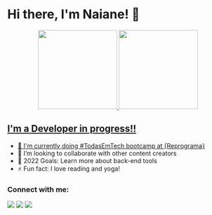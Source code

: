 # Hi there, I'm Naiane! 👋 
<div align="center">
  <a href="https://github.com/naiannegri">
  <img height="180em" src="https://github-readme-stats.vercel.app/api?username=naiannegri&show_icons=true&theme=dracula&include_all_commits=true&count_private=true"/>
  <img height="180em" src="https://github-readme-stats.vercel.app/api/top-langs/?username=naiannegri&layout=compact&langs_count=7&theme=dracula"/>
</div>

## I'm a Developer in progress!!

- 🌱 I'm currently doing #TodasEmTech bootcamp at <a href="https://reprograma.com.br/">{Reprograma}</a>
- 👯 I’m looking to collaborate with other content creators
- 🥅 2022 Goals: Learn more about back-end tools
- ⚡ Fun fact: I love reading and yoga! 

### Connect with me:


 
<div> 

  <a href="https://instagram.com/nainegri" target="_blank"><img src="https://img.shields.io/badge/-Instagram-%23E4405F?style=for-the-badge&logo=instagram&logoColor=white" target="_blank"></a>
  <a href = "mailto:naiannegri@gmail.com"><img src="https://img.shields.io/badge/-Gmail-%23333?style=for-the-badge&logo=gmail&logoColor=white" target="_blank"></a>
  <a href="https://www.linkedin.com/in/naiane-negri" target="_blank"><img src="https://img.shields.io/badge/-LinkedIn-%230077B5?style=for-the-badge&logo=linkedin&logoColor=white" target="_blank"></a> 
 
 
</div>

